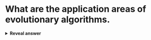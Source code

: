 # What are the application areas of evolutionary algorithms.
<details>
<summary><b>Reveal answer</b></summary>
Planning - routing, scheduling, packing<br>Design - Circuits, Neural Nets, Structure design<br>simulation - econmic interactions<br>Identification - Future prediction from medical data<br>Control - controller for gas turbine engine, mobile robots<br>Classification - Game playing, Heart disease, SPAM detection<br><br>
</details>

